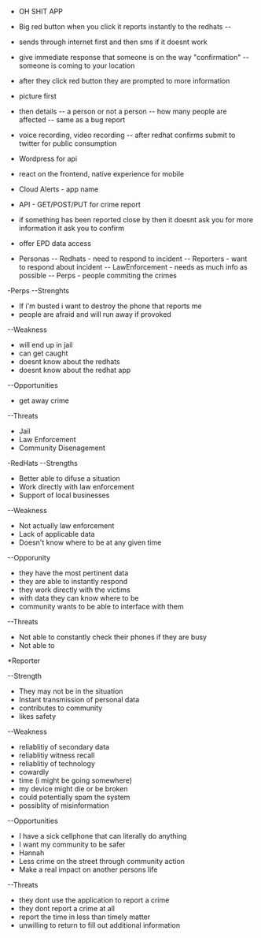 * OH SHIT APP
- Big red button when you click it reports instantly to the redhats
-- 
- sends through internet first and then sms if it doesnt work
- give immediate response that someone is on the way "confirmation"
-- someone is coming to your location
- after they click red button they are prompted to more information
- picture first
- then details
-- a person or not a person
-- how many people are affected
-- same as a bug report
- voice recording, video recording
-- after redhat confirms submit to twitter for public consumption
- Wordpress for api 
- react on the frontend, native experience for mobile
- Cloud Alerts - app name
- API - GET/POST/PUT for crime report
- if something has been reported close by then it doesnt ask you for more information it ask you to confirm
- offer EPD data access

- Personas
-- Redhats - need to respond to incident
-- Reporters - want to respond about incident
-- LawEnforcement - needs as much info as possible
-- Perps - people commiting the crimes

-Perps
--Strenghts
* If i'm busted i want to destroy the phone that reports me
* people are afraid and will run away if provoked

--Weakness
* will end up in jail
* can get caught
* doesnt know about the redhats
* doesnt know about the redhat app

--Opportunities
* get away crime

--Threats
* Jail
* Law Enforcement
* Community Disenagement


-RedHats
--Strengths
* Better able to difuse a situation
* Work directly with law enforcement
* Support of local businesses

--Weakness
* Not actually law enforcement
* Lack of applicable data
* Doesn't know where to be at any given time

--Opporunity
* they have the most pertinent data
* they are able to instantly respond
* they work directly with the victims
* with data they can know where to be
* community wants to be able to interface with them

--Threats
* Not able to constantly check their phones if they are busy
* Not able to 


*Reporter

--Strength
* They may not be in the situation
* Instant transmission of personal data
* contributes to community
* likes safety

--Weakness
* reliablitiy of secondary data
* reliablitiy witness recall
* reliablitiy of technology
* cowardly
* time (i might be going somewhere)
* my device might die or be broken
* could potentially spam the system
* possiblity of misinformation

--Opportunities
* I have a sick cellphone that can literally do anything
* I want my community to be safer
* Hannah
* Less crime on the street through community action
* Make a real impact on another persons life

--Threats
* they dont use the application to report a crime
* they dont report a crime at all
* report the time in less than timely matter
* unwilling to return to fill out additional information



